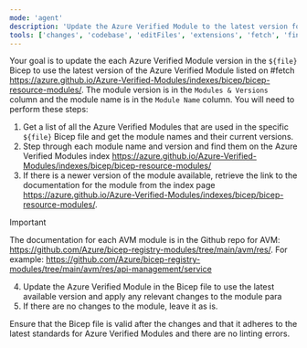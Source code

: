 ```yaml
---
mode: 'agent'
description: 'Update the Azure Verified Module to the latest version for the Bicep infrastructure as code file.'
tools: ['changes', 'codebase', 'editFiles', 'extensions', 'fetch', 'findTestFiles', 'githubRepo', 'new', 'openSimpleBrowser', 'problems', 'runCommands', 'runNotebooks', 'runTasks', 'search', 'searchResults', 'terminalLastCommand', 'terminalSelection', 'testFailure', 'usages', 'vscodeAPI', 'filesystem', 'create_directory', 'directory_tree', 'edit_file', 'get_file_info', 'list_allowed_directories', 'list_directory', 'read_file', 'read_multiple_files', 'search_files', 'write_file', 'move_file']
---
```

Your goal is to update the each Azure Verified Module version in the `${file}` Bicep to use the latest version of the Azure Verified Module listed on #fetch https://azure.github.io/Azure-Verified-Modules/indexes/bicep/bicep-resource-modules/. The module version is in the `Modules & Versions` column and the module name is in the `Module Name` column.
You will need to perform these steps:
1. Get a list of all the Azure Verified Modules that are used in the specific `${file}` Bicep file and get the module names and their current versions.
2. Step through each module name and version and find them on the Azure Verified Modules index https://azure.github.io/Azure-Verified-Modules/indexes/bicep/bicep-resource-modules/
3. If there is a newer version of the module available, retrieve the link to the documentation for the module from the index page https://azure.github.io/Azure-Verified-Modules/indexes/bicep/bicep-resource-modules/.
> [!IMPORTANT]
> The documentation for each AVM module is in the Github repo for AVM: https://github.com/Azure/bicep-registry-modules/tree/main/avm/res/. For example: https://github.com/Azure/bicep-registry-modules/tree/main/avm/res/api-management/service
4. Update the Azure Verified Module in the Bicep file to use the latest available version and apply any relevant changes to the module para
5. If there are no changes to the module, leave it as is.

Ensure that the Bicep file is valid after the changes and that it adheres to the latest standards for Azure Verified Modules and there are no linting errors.
